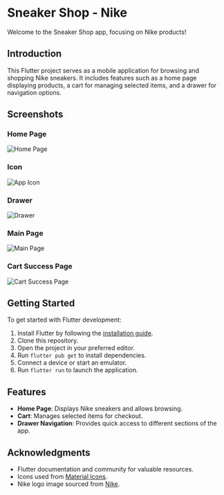 # Sneaker Shop - Nike

Welcome to the Sneaker Shop app, focusing on Nike products!

## Introduction

This Flutter project serves as a mobile application for browsing and shopping Nike sneakers. It includes features such as a home page displaying products, a cart for managing selected items, and a drawer for navigation options.

## Screenshots

### Home Page
![Home Page](./screenshots/home.jpeg)

### Icon
![App Icon](./screenshots/logo.jpeg)

### Drawer
![Drawer](./screenshots/drawer.jpeg)

### Main Page
![Main Page](./screenshots/shop.jpeg)

### Cart Success Page
![Cart Success Page](./screenshots/mycart.jpeg)

## Getting Started

To get started with Flutter development:

1. Install Flutter by following the [installation guide](https://flutter.dev/docs/get-started/install).
2. Clone this repository.
3. Open the project in your preferred editor.
4. Run `flutter pub get` to install dependencies.
5. Connect a device or start an emulator.
6. Run `flutter run` to launch the application.

## Features

- **Home Page**: Displays Nike sneakers and allows browsing.
- **Cart**: Manages selected items for checkout.
- **Drawer Navigation**: Provides quick access to different sections of the app.


## Acknowledgments

- Flutter documentation and community for valuable resources.
- Icons used from [Material Icons](https://fonts.google.com/icons).
- Nike logo image sourced from [Nike](https://www.nike.com).




